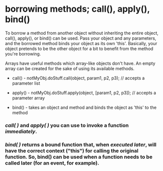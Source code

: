 # borrowing methods; call(), apply(), bind()
To borrow a method from another object without inheriting the entire object, call(), apply(), or bind() can be used.  Pass your object and any parameters, and the borrowed method binds your object as its own 'this'.  Basically, your object pretends to be the other object for a bit to benefit from the method you're borrowing.

Arrays have useful methods which array-like objects don't have.  An empty array can be created for the sake of using its available methods.

* call() - notMyObj.doStuff.call(object, param1, p2, p3);  // accepts a parameter list

* apply() - notMyObj.doStuff.apply(object, [param1, p2, p3]);  // accepts a parameter array

* bind() - takes an object and method and binds the object as 'this' to the method

### *call( )* and *apply( )* you can use to invoke a function *immediately*.
### *bind( )* returns a bound function that, when *executed later*, will have the correct context ("this") for calling the original function. So, bind() can be used when a function needs to be called later (for an event, for example).
